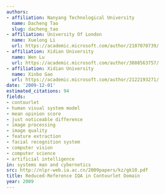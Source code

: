 ```yaml
---
authors:
- affiliation: Nanyang Technological University
  name: Dacheng Tao
  slug: dacheng_tao
- affiliation: University Of London
  name: Xuelong Li
  url: https://academic.microsoft.com/author/2107070739/
- affiliation: Xidian University
  name: Wen Lu
  url: https://academic.microsoft.com/author/3088563757/
- affiliation: Xidian University
  name: Xinbo Gao
  url: https://academic.microsoft.com/author/2122193271/
date: '2009-12-01'
estimated_citations: 94
fields:
- contourlet
- human visual system model
- mean opinion score
- just noticeable difference
- image processing
- image quality
- feature extraction
- facial recognition system
- computer vision
- computer science
- artificial intelligence
in: systems man and cybernetics
src: http://nlpr-web.ia.ac.cn/2009papers/kz/gk10.pdf
title: Reduced-Reference IQA in Contourlet Domain
year: 2009
---
```

